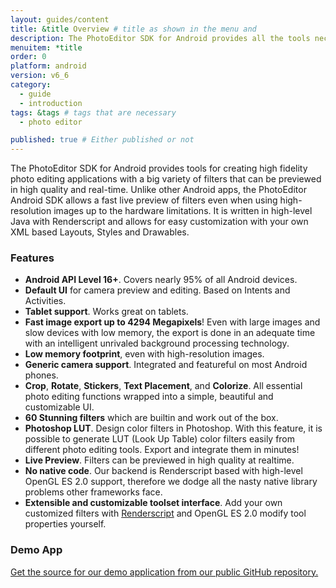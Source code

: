 ```yaml
---
layout: guides/content
title: &title Overview # title as shown in the menu and 
description: The PhotoEditor SDK for Android provides all the tools necessary to enhance your App with state-of-the-art photo editing features, effects, and assets.
menuitem: *title
order: 0
platform: android
version: v6_6
category: 
  - guide
  - introduction
tags: &tags # tags that are necessary
  - photo editor 

published: true # Either published or not 
---
```


The PhotoEditor SDK for Android provides tools for creating high fidelity photo editing applications with a big variety of filters that can be previewed in high quality and real-time. Unlike other Android apps, the PhotoEditor Android SDK allows a fast live preview of filters even when using high-resolution images up to the hardware limitations. It is written in high-level Java with Renderscript and allows for easy customization with your own XML based Layouts, Styles and Drawables.

### Features

* __Android API Level 16+__. Covers nearly 95% of all Android devices.
* __Default UI__ for camera preview and editing. Based on Intents and Activities.
* __Tablet support__. Works great on tablets.
* __Fast image export up to 4294 Megapixels__! Even with large images and slow devices with low memory, the export is done in an adequate time with an intelligent unrivaled background processing technology.
* __Low memory footprint__, even with high-resolution images.
* __Generic camera support__. Integrated and featureful on most Android phones.
* __Crop__, __Rotate__, __Stickers__, __Text Placement__, and __Colorize__. All essential photo editing functions wrapped into a simple, beautiful and customizable UI.
* __60 Stunning filters__ which are builtin and work out of the box.
* __Photoshop LUT__. Design color filters in Photoshop. With this feature, it is possible to generate LUT (Look Up Table) color filters easily from different photo editing tools. Export and integrate them in minutes!
* __Live Preview__. Filters can be previewed in high quality at realtime.
* __No native code__. Our backend is Renderscript based with high-level OpenGL ES 2.0 support, therefore we dodge all the nasty native library problems other frameworks face.
* __Extensible and customizable toolset interface__. Add your own customized filters with [Renderscript](https://developer.android.com/guide/topics/renderscript/index.html) and OpenGL ES 2.0 modify tool properties yourself.

### Demo App

<a href="https://github.com/imgly/imgly-sdk-android-demo">Get the source for our demo application from our public GitHub repository.</a>

